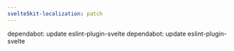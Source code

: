 ```yaml
---
svelte5kit-localization: patch
---
```


dependabot: update eslint-plugin-svelte
dependabot: update eslint-plugin-svelte
